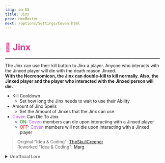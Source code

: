 ```yaml
---
lang: en-US
title: Jinx
prev: HexMaster
next: /options/Settings/Coven.html
---
```


# <font color="#ed2f91">🤞 <b>Jinx</b></font> <Badge text="Killing" type="tip" vertical="middle"/>
---

The Jinx can use their kill button to Jinx a player. Anyone who interacts with the Jinxed player will die with the death reason Jinxed.<br><b>With the Necronomicon, the Jinx can double-kill to kill normally. Also, the Jinxed player and the player who interacted with the Jinxed person will die.</b>
* Kill Cooldown
  * Set how long the Jinx needs to wait to use their Ability
* Amount of Jinx Spells
  * Set the Amount of Jinxes that the Jinx can use
* <font color=#ac42f2>Coven</font> Can Die To Jinx
  * <font color=green>ON</font>: <font color=#ac42f2>Coven</font> members can die upon interacting with a Jinxed player
  * <font color=red>OFF</font>: <font color=#ac42f2>Coven</font> members will not die upon interacting with a Jinxed player


> Original "Idea & Coding": [TheSkullCreeper](https://github.com/Loonie-Toons)<br>
> Reworked "Idea & Coding": [Marg](https://github.com/MargaretTheFool)

<details>
<summary><b><font color=gray>Unofficial Lore</font></b></summary>

Placeholder: This role is a ROLE OH EM GOSH
> Submitted by: Member
</details>